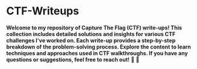 # CTF-Writeups

**Welcome to my repository of Capture The Flag (CTF) write-ups! This collection includes detailed solutions and insights for various CTF challenges I've worked on. Each write-up provides a step-by-step breakdown of the problem-solving process. Explore the content to learn techniques and approaches used in CTF walkthroughs. If you have any questions or suggestions, feel free to reach out!** :space_invader: :ghost:
